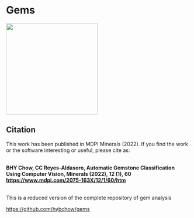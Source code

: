 # Gems
 
<img src="Figures/Fig_1_montage.png"  height="250" />

<a name="citation"/>
<h2> Citation </h2>
</a>

This work has been published in MDPI Minerals (2022). If you find the work or the software interesting or useful, please cite as:<br> <br>

<b>BHY Chow, CC Reyes-Aldasoro, Automatic Gemstone Classification Using Computer Vision, Minerals (2022), 12 (1), 60 https://www.mdpi.com/2075-163X/12/1/60/htm
</b>
<br><br> 
 
This is a reduced version of the complete repository of gem analysis


https://github.com/hybchow/gems

